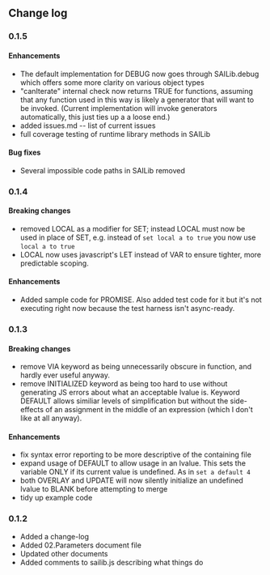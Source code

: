 ## Change log

### 0.1.5

#### Enhancements

 - The default implementation for DEBUG now goes through SAILib.debug which offers some more clarity on various object types
 - "canIterate" internal check now returns TRUE for functions, assuming that any function used in this way is likely a generator that will want to be invoked. (Current implementation will invoke generators automatically, this just ties up a a loose end.)
 - added issues.md -- list of current issues
 - full coverage testing of runtime library methods in SAILib
 
#### Bug fixes

 - Several impossible code paths in SAILib removed
 
### 0.1.4

#### Breaking changes

 - removed LOCAL as a modifier for SET; instead LOCAL must now be used in place of SET, e.g. instead of `set local a to true` you now use `local a to true` 
 - LOCAL now uses javascript's LET instead of VAR to ensure tighter, more predictable scoping.

#### Enhancements

 - Added sample code for PROMISE.  Also added test code for it but it's not executing right now because the test harness isn't async-ready.
 
### 0.1.3

#### Breaking changes

 - remove VIA keyword as being unnecessarily obscure in function, and hardly ever useful anyway.
 - remove INITIALIZED keyword as being too hard to use without generating JS errors about what an acceptable lvalue is. Keyword DEFAULT allows similiar levels of simplification but without the side-effects of an assignment in the middle of an expression (which I don't like at all anyway).

#### Enhancements

 - fix syntax error reporting to be more descriptive of the containing file
 - expand usage of DEFAULT to allow usage in an lvalue. This sets the variable ONLY if its current value is undefined. As in `set a default 4`
 - both OVERLAY and UPDATE will now silently initialize an undefined lvalue to BLANK before attempting to merge
 - tidy up example code

### 0.1.2 

- Added a change-log
- Added 02.Parameters document file
- Updated other documents
- Added comments to sailib.js describing what things do
